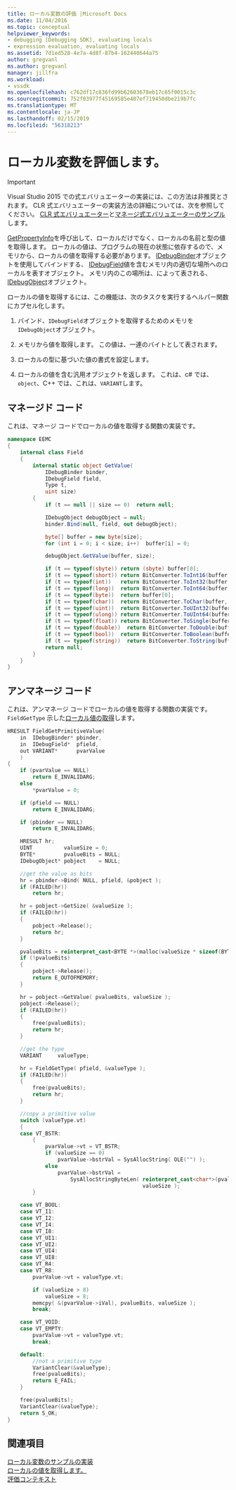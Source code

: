 ```yaml
---
title: ローカル変数の評価 |Microsoft Docs
ms.date: 11/04/2016
ms.topic: conceptual
helpviewer_keywords:
- debugging [Debugging SDK], evaluating locals
- expression evaluation, evaluating locals
ms.assetid: 7d1ed528-4e7a-4d8f-87b4-162440644a75
author: gregvanl
ms.author: gregvanl
manager: jillfra
ms.workload:
- vssdk
ms.openlocfilehash: c762df17c836fd99b62603678eb17c65f0015c3c
ms.sourcegitcommit: 752f03977f45169585e407ef719450dbe219b7fc
ms.translationtype: MT
ms.contentlocale: ja-JP
ms.lasthandoff: 02/15/2019
ms.locfileid: "56318213"
---
```

# <a name="evaluate-locals"></a>ローカル変数を評価します。
> [!IMPORTANT]
> Visual Studio 2015 での式エバリュエーターの実装には、この方法は非推奨とされます。 CLR 式エバリュエーターの実装方法の詳細については、次を参照してください。 [CLR 式エバリュエーター](https://github.com/Microsoft/ConcordExtensibilitySamples/wiki/CLR-Expression-Evaluators)と[マネージ式エバリュエーターのサンプル](https://github.com/Microsoft/ConcordExtensibilitySamples/wiki/Managed-Expression-Evaluator-Sample)します。

[GetPropertyInfo](../../extensibility/debugger/reference/idebugproperty2-getpropertyinfo.md)を呼び出して、ローカルだけでなく、ローカルの名前と型の値を取得します。 ローカルの値は、プログラムの現在の状態に依存するので、メモリから、ローカルの値を取得する必要があります。 [IDebugBinder](../../extensibility/debugger/reference/idebugbinder.md)オブジェクトを使用してバインドする、 [IDebugField](../../extensibility/debugger/reference/idebugfield.md)値を含むメモリ内の適切な場所へのローカルを表すオブジェクト。 メモリ内のこの場所は、によって表される、 [IDebugObject](../../extensibility/debugger/reference/idebugobject.md)オブジェクト。

ローカルの値を取得するには、この機能は、次のタスクを実行するヘルパー関数にカプセル化します。

1. バインド、`IDebugField`オブジェクトを取得するためのメモリを`IDebugObject`オブジェクト。

2. メモリから値を取得します。 この値は、一連のバイトとして表されます。

3. ローカルの型に基づいた値の書式を設定します。

4. ローカルの値を含む汎用オブジェクトを返します。 これは、c# では、 `object`、C++ では、これは、`VARIANT`します。

## <a name="managed-code"></a>マネージド コード
 これは、マネージ コードでローカルの値を取得する関数の実装です。

```csharp
namespace EEMC
{
    internal class Field
    {
        internal static object GetValue(
            IDebugBinder binder,
            IDebugField field,
            Type t,
            uint size)
        {
            if (t == null || size == 0)  return null;

            IDebugObject debugObject = null;
            binder.Bind(null, field, out debugObject);

            byte[] buffer = new byte[size];
            for (int i = 0; i < size; i++)  buffer[i] = 0;

            debugObject.GetValue(buffer, size);

            if (t == typeof(sbyte)) return (sbyte) buffer[0];
            if (t == typeof(short)) return BitConverter.ToInt16(buffer, 0);
            if (t == typeof(int))   return BitConverter.ToInt32(buffer, 0);
            if (t == typeof(long))  return BitConverter.ToInt64(buffer, 0);
            if (t == typeof(byte))  return buffer[0];
            if (t == typeof(char))  return BitConverter.ToChar(buffer, 0);
            if (t == typeof(uint))  return BitConverter.ToUInt32(buffer, 0);
            if (t == typeof(ulong)) return BitConverter.ToUInt64(buffer, 0);
            if (t == typeof(float)) return BitConverter.ToSingle(buffer, 0);
            if (t == typeof(double))  return BitConverter.ToDouble(buffer, 0);
            if (t == typeof(bool))  return BitConverter.ToBoolean(buffer, 0);
            if (t == typeof(string))  return BitConverter.ToString(buffer, 0);
            return null;
        }
    }
}
```

## <a name="unmanaged-code"></a>アンマネージ コード
 これは、アンマネージ コードでローカルの値を取得する関数の実装です。 `FieldGetType` 示した[ローカル値の取得](../../extensibility/debugger/getting-local-values.md)します。

```cpp
HRESULT FieldGetPrimitiveValue(
    in  IDebugBinder* pbinder,
    in  IDebugField*  pfield,
    out VARIANT*      pvarValue
    )
{
    if (pvarValue == NULL)
        return E_INVALIDARG;
    else
        *pvarValue = 0;

    if (pfield == NULL)
        return E_INVALIDARG;

    if (pbinder == NULL)
        return E_INVALIDARG;

    HRESULT hr;
    UINT          valueSize = 0;
    BYTE*         pvalueBits = NULL;
    IDebugObject* pobject    = NULL;

    //get the value as bits
    hr = pbinder->Bind( NULL, pfield, &pobject );
    if (FAILED(hr))
        return hr;

    hr = pobject->GetSize( &valueSize );
    if (FAILED(hr))
    {
        pobject->Release();
        return hr;
    }

    pvalueBits = reinterpret_cast<BYTE *>(malloc(valueSize * sizeof(BYTE)));
    if (!pvalueBits)
    {
        pobject->Release();
        return E_OUTOFMEMORY;
    }

    hr = pobject->GetValue( pvalueBits, valueSize );
    pobject->Release();
    if (FAILED(hr))
    {
        free(pvalueBits);
        return hr;
    }

    //get the type
    VARIANT     valueType;

    hr = FieldGetType( pfield, &valueType );
    if (FAILED(hr))
    {
        free(pvalueBits);
        return hr;
    }

    //copy a primitive value
    switch (valueType.vt)
    {
    case VT_BSTR:
        {
            pvarValue->vt = VT_BSTR;
            if (valueSize == 0)
                pvarValue->bstrVal = SysAllocString( OLE("") );
            else
                pvarValue->bstrVal =
                    SysAllocStringByteLen( reinterpret_cast<char*>(pvalueBits),
                                           valueSize );
        }

    case VT_BOOL:
    case VT_I1:
    case VT_I2:
    case VT_I4:
    case VT_I8:
    case VT_UI1:
    case VT_UI2:
    case VT_UI4:
    case VT_UI8:
    case VT_R4:
    case VT_R8:
        pvarValue->vt = valueType.vt;

        if (valueSize > 8)
            valueSize = 8;
        memcpy( &(pvarValue->iVal), pvalueBits, valueSize );
        break;

    case VT_VOID:
    case VT_EMPTY:
        pvarValue->vt = valueType.vt;
        break;

    default:
        //not a primitive type
        VariantClear(&valueType);
        free(pvalueBits);
        return E_FAIL;
    }

    free(pvalueBits);
    VariantClear(&valueType);
    return S_OK;
}
```

## <a name="see-also"></a>関連項目
[ローカル変数のサンプルの実装](../../extensibility/debugger/sample-implementation-of-locals.md)  
[ローカルの値を取得します。](../../extensibility/debugger/getting-local-values.md)  
[評価コンテキスト](../../extensibility/debugger/evaluation-context.md)

